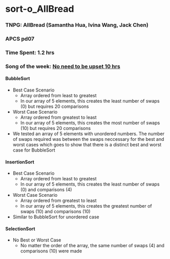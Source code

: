 # sort-o_AllBread

### TNPG: AllBread (Samantha Hua, Ivina Wang, Jack Chen)
### APCS pd07
### Time Spent: 1.2 hrs 
### Song of the week: [No need to be upset 10 hrs](https://www.youtube.com/watch?v=eY52Zsg-KVI)

#### BubbleSort 
* Best Case Scenario
  * Array ordered from least to greatest 
  * In our array of 5 elements, this creates the least number of swaps (0) but requires 20 comparisons
* Worst Case Scenario
  * Array ordered from greatest to least
  * In our array of 5 elements, this creates the most number of swaps (10) but requires 20 comparisons
* We tested an array of 5 elements with unordered numbers. The number of swaps required was between the swaps neccessary for the best and worst cases which goes to show that there is a distinct best and worst case for BubbleSort
#### InsertionSort
* Best Case Scenario
  * Array ordered from least to greatest
  * In our array of 5 elements, this creates the least number of swaps (0) and comparisons (4)
* Worst Case Scenario 
  * Array ordered from greatest to least
  * In our array of 5 elements, this creates the greatest number of swaps (10) and comparisons (10)
* Similar to BubbleSort for unordered case
#### SelectionSort
* No Best or Worst Case 
  * No matter the order of the array, the same number of swaps (4) and comparisons (10) were made

